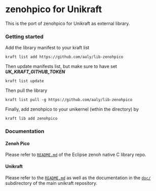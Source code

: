 # zenohpico for Unikraft

This is the port of zenohpico for Unikraft as external library.

### Getting started

Add the library manifest to your kraft list

    kraft list add https://github.com/aaly/lib-zenohpico
    
Then update manifests list, but make sure to have set ***UK_KRAFT_GITHUB_TOKEN***

    kraft list update
    
Then pull the library

    kraft list pull -g https://github.com/aaly/lib-zenohpico

Finally, add zenohpico to your unikernel (wthin the directory) by 

    kraft lib add zenohpico

### Documentation
#### Zenoh Pico
Please refer to [`README.md`](https://github.com/eclipse-zenoh/zenoh-pico) of the Eclipse zenoh native C library repo.
#### Unikraft
Please refer to the [`README.md`](https://github.com/unikraft/unikraft/tree/staging/README.md)
as well as the documentation in the [`doc/`](https://github.com/unikraft/unikraft/tree/staging/doc/)
subdirectory of the main unikraft repository.

